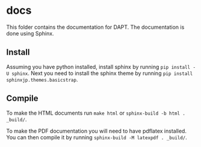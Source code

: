 # docs

This folder contains the documentation for DAPT.  The documentation is done using Sphinx.

## Install

Assuming you have python installed, install sphinx by running `pip install -U sphinx`.  Next you need to install the sphinx theme by running `pip install sphinxjp.themes.basicstrap`.

## Compile

To make the HTML documents run `make html` or `sphinx-build -b html . _build/`.

To make the PDF documentation you will need to have pdflatex installed.  You can then compile it by running `sphinx-build -M latexpdf . _build/`.
